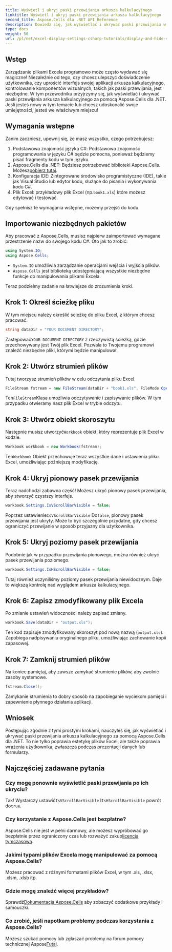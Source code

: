 ```yaml
---
title: Wyświetl i ukryj paski przewijania arkusza kalkulacyjnego
linktitle: Wyświetl i ukryj paski przewijania arkusza kalkulacyjnego
second_title: Aspose.Cells dla .NET API Reference
description: Dowiedz się, jak wyświetlać i ukrywać paski przewijania w arkuszach kalkulacyjnych programu Excel za pomocą Aspose.Cells dla platformy .NET, korzystając z tego szczegółowego, łatwego w użyciu samouczka.
type: docs
weight: 50
url: /pl/net/excel-display-settings-csharp-tutorials/display-and-hide-scroll-bars-of-worksheet/
---
```

## Wstęp

Zarządzanie plikami Excela programowo może często wydawać się magiczne! Niezależnie od tego, czy chcesz ulepszyć doświadczenie użytkownika, czy uprościć interfejs swojej aplikacji arkusza kalkulacyjnego, kontrolowanie komponentów wizualnych, takich jak paski przewijania, jest niezbędne. W tym przewodniku przyjrzymy się, jak wyświetlać i ukrywać paski przewijania arkusza kalkulacyjnego za pomocą Aspose.Cells dla .NET. Jeśli jesteś nowy w tym temacie lub chcesz udoskonalić swoje umiejętności, jesteś we właściwym miejscu!

## Wymagania wstępne

Zanim zaczniesz, upewnij się, że masz wszystko, czego potrzebujesz:

1. Podstawowa znajomość języka C#: Podstawowa znajomość programowania w języku C# będzie pomocna, ponieważ będziemy pisać fragmenty kodu w tym języku.
2.  Aspose.Cells dla .NET: Będziesz potrzebować biblioteki Aspose.Cells. Możesz[pobierz tutaj](https://releases.aspose.com/cells/net/).
3. Konfiguracja IDE: Zintegrowane środowisko programistyczne (IDE), takie jak Visual Studio lub edytor kodu, służące do pisania i wykonywania kodu C#.
4.  Plik Excel: przykładowy plik Excel (np.`book1.xls`) które możesz edytować i testować.

Gdy spełnisz te wymagania wstępne, możemy przejść do kodu.

## Importowanie niezbędnych pakietów

Aby pracować z Aspose.Cells, musisz najpierw zaimportować wymagane przestrzenie nazw do swojego kodu C#. Oto jak to zrobić:

```csharp
using System.IO;
using Aspose.Cells;
```

- `System.IO` umożliwia zarządzanie operacjami wejścia i wyjścia plików.
- `Aspose.Cells` jest biblioteką udostępniającą wszystkie niezbędne funkcje do manipulowania plikami Excela.

Teraz podzielmy zadanie na łatwiejsze do zrozumienia kroki.

## Krok 1: Określ ścieżkę pliku

W tym miejscu należy określić ścieżkę do pliku Excel, z którym chcesz pracować.


```csharp
string dataDir = "YOUR DOCUMENT DIRECTORY";
```
  
 Zastępować`YOUR DOCUMENT DIRECTORY` z rzeczywistą ścieżką, gdzie przechowywany jest Twój plik Excel. Pozwala to Twojemu programowi znaleźć niezbędne pliki, którymi będzie manipulował.

## Krok 2: Utwórz strumień plików

Tutaj tworzysz strumień plików w celu odczytania pliku Excel.


```csharp
FileStream fstream = new FileStream(dataDir + "book1.xls", FileMode.Open);
```
  
 Ten`FileStream`Klasa umożliwia odczytywanie i zapisywanie plików. W tym przypadku otwieramy nasz plik Excel w trybie odczytu.

## Krok 3: Utwórz obiekt skoroszytu

 Następnie musisz utworzyć`Workbook` obiekt, który reprezentuje plik Excel w kodzie.


```csharp
Workbook workbook = new Workbook(fstream);
```
  
 Ten`Workbook` Obiekt przechowuje teraz wszystkie dane i ustawienia pliku Excel, umożliwiając późniejszą modyfikację.

## Krok 4: Ukryj pionowy pasek przewijania

Teraz nadchodzi zabawna część! Możesz ukryć pionowy pasek przewijania, aby stworzyć czystszy interfejs.


```csharp
workbook.Settings.IsVScrollBarVisible = false;
```
  
 Poprzez ustawienie`IsVScrollBarVisible` Do`false`, pionowy pasek przewijania jest ukryty. Może to być szczególnie przydatne, gdy chcesz ograniczyć przewijanie w sposób przyjazny dla użytkownika.

## Krok 5: Ukryj poziomy pasek przewijania

Podobnie jak w przypadku przewijania pionowego, można również ukryć pasek przewijania poziomego.


```csharp
workbook.Settings.IsHScrollBarVisible = false;
```
  
Tutaj również uczyniliśmy poziomy pasek przewijania niewidocznym. Daje to większą kontrolę nad wyglądem arkusza kalkulacyjnego.

## Krok 6: Zapisz zmodyfikowany plik Excela

Po zmianie ustawień widoczności należy zapisać zmiany. 


```csharp
workbook.Save(dataDir + "output.xls");
```
  
Ten kod zapisuje zmodyfikowany skoroszyt pod nową nazwą (`output.xls`). Zapobiega nadpisywaniu oryginalnego pliku, umożliwiając zachowanie kopii zapasowej.

## Krok 7: Zamknij strumień plików

Na koniec pamiętaj, aby zawsze zamykać strumienie plików, aby zwolnić zasoby systemowe.


```csharp
fstream.Close();
```
  
Zamykanie strumienia to dobry sposób na zapobieganie wyciekom pamięci i zapewnienie płynnego działania aplikacji.

## Wniosek

Postępując zgodnie z tymi prostymi krokami, nauczyłeś się, jak wyświetlać i ukrywać paski przewijania arkusza kalkulacyjnego za pomocą Aspose.Cells dla .NET. To nie tylko poprawia estetykę plików Excel, ale także poprawia wrażenia użytkownika, zwłaszcza podczas prezentacji danych lub formularzy. 

## Najczęściej zadawane pytania

### Czy mogę ponownie wyświetlić paski przewijania po ich ukryciu?  
 Tak! Wystarczy ustawić`IsVScrollBarVisible` I`IsHScrollBarVisible` powrót do`true`.

### Czy korzystanie z Aspose.Cells jest bezpłatne?  
 Aspose.Cells nie jest w pełni darmowy, ale możesz wypróbować go bezpłatnie przez ograniczony czas lub rozważyć zakup[licencja tymczasowa](https://purchase.aspose.com/temporary-license/).

### Jakimi typami plików Excela mogę manipulować za pomocą Aspose.Cells?  
Możesz pracować z różnymi formatami plików Excel, w tym .xls, .xlsx, .xlsm, .xlsb itp.

### Gdzie mogę znaleźć więcej przykładów?  
 Sprawdź[Dokumentacja Aspose.Cells](https://reference.aspose.com/cells/net/) aby zobaczyć dodatkowe przykłady i samouczki.

### Co zrobić, jeśli napotkam problemy podczas korzystania z Aspose.Cells?  
 Możesz szukać pomocy lub zgłaszać problemy na forum pomocy technicznej Aspose[Tutaj](https://forum.aspose.com/c/cells/9).